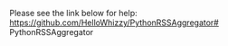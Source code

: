 Please see the link below for help:
https://github.com/HelloWhizzy/PythonRSSAggregator# PythonRSSAggregator
